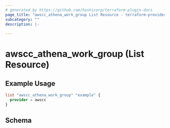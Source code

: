 ```yaml
---
# generated by https://github.com/hashicorp/terraform-plugin-docs
page_title: "awscc_athena_work_group List Resource - terraform-provider-awscc"
subcategory: ""
description: |-
  
---
```


# awscc_athena_work_group (List Resource)



## Example Usage

```terraform
list "awscc_athena_work_group" "example" {
  provider = awscc
}
```

<!-- schema generated by tfplugindocs -->
## Schema
